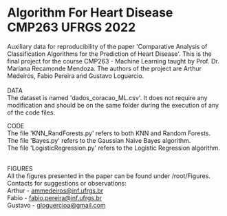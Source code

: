 # Algorithm For Heart Disease CMP263 UFRGS 2022

Auxiliary data for reproducibility of the paper 'Comparative Analysis of Classification Algorithms for the Prediction of Heart Disease'.
This is the final project for the course CMP263 - Machine Learning taught by Prof. Dr. Mariana Recamonde Mendoza.
The authors of the project are Arthur Medeiros, Fabio Pereira and Gustavo Loguercio.<br/>
<br/>
DATA<br/>
The dataset is named 'dados_coracao_ML.csv'. It does not require any modification and should be on the same folder during the execution of any of the code files.<br/>

CODE<br/>
The file 'KNN_RandForests.py' refers to both KNN and Random Forests.<br/>
The file 'Bayes.py' refers to the Gaussian Naive Bayes algorithm.<br/>
The file 'LogisticRegression.py' refers to the Logistic Regression algorithm.<br/><br/>

FIGURES<br/>
All the figures presented in the paper can be found under /root/Figures.
<br/>
Contacts for suggestions or observations:<br/>
Arthur - ammedeiros@inf.ufrgs.br<br/>
Fabio - fabio.pereira@inf.ufrgs.br<br/>
Gustavo - gloguercioa@gmail.com<br/>
